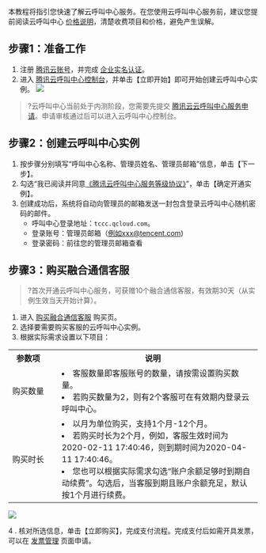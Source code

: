 本教程将指引您快速了解云呼叫中心服务。在您使用云呼叫中心服务前，建议您提前阅读云呼叫中心 [价格说明](https://cloud.tencent.com/document/product/679/45797)，清楚收费项目和价格，避免产生误解。
## 步骤1：准备工作
1. 注册 [腾讯云账号](https://cloud.tencent.com/document/product/378/17985)，并完成 [企业实名认证](https://cloud.tencent.com/document/product/378/10496)。
2. 进入 [腾讯云呼叫中心控制台](https://console.cloud.tencent.com/ccc)，并单击【立即开始】即可开始创建云呼叫中心实例。
![](https://main.qcloudimg.com/raw/071d76fcb176138de3307d5617d472b5.png)

>?云呼叫中心当前处于内测阶段，您需要先提交 [腾讯云云呼叫中心服务申请](https://cloud.tencent.com/apply/p/460dmjqg2m)。申请审核通过后可以进入云呼叫中心控制台。
>

## 步骤2：创建云呼叫中心实例
1. 按步骤分别填写“呼叫中心名称、管理员姓名、管理员邮箱”信息，单击【下一步】。
2. 勾选“我已阅读并同意[《腾讯云呼叫中心服务等级协议》](https://cloud.tencent.com/document/product/679/34947)”，单击【确定开通实例】。
3. 创建成功后，系统将自动向管理员的邮箱发送一封包含登录云呼叫中心随机密码的邮件。
	- 呼叫中心登录地址：`tccc.qcloud.com`。
	- 登录账号：管理员邮箱（例如xxx@tencent.com)
	- 登录密码：前往您的管理员邮箱查看

## 步骤3：购买融合通信客服

>?首次开通云呼叫中心服务，可获赠10个融合通信客服，有效期30天（从实例生效当天开始计算）。
>
1. 进入 [购买融合通信客服](https://buy.cloud.tencent.com/ccc_seat) 购买页。
2. 选择要需要购买客服的云呼叫中心实例。
3. 根据实际需求设置以下项目： 
<escape>
<table>
<tr>
<th>参数项</th>
<th nowrap="nowrap">说明</th>
</tr>
<tr>
<td nowrap="nowrap">购买数量</td>
<td style=" list-style-type:disc;"><li style="margin-left:20px;">客服数量即客服账号的数量，请按需设置购买数量。</br><li style="margin-left:20px;">若购买数量为2，则有2个客服可在有效期内登录云呼叫中心。</td>

</tr>
<tr>
<td>购买时长</td>
<td style=" list-style-type:disc;"> <li style="margin-left:20px;">以月为单位购买，支持1个月-12个月。</br><li style="margin-left:20px;">若购买时长为2个月，例如，客服生效时间为2020-02-11 17:40:46，则到期时间为2020-04-11 17:40:46。</br><li style="margin-left:20px;">您也可以根据实际需求勾选“账户余额足够时到期自动续费”。勾选后，当客服到期且账户余额充足，默认按1个月进行续费。</td>
</tr>
</table>
</escape>

![](https://main.qcloudimg.com/raw/209460f62dae425e01463cc3aa15486a.png)


4 . 核对所选信息，单击【立即购买】，完成支付流程。完成支付后如需开具发票，可以在 [发票管理](https://console.cloud.tencent.com/expense/invoice) 页面申请。
